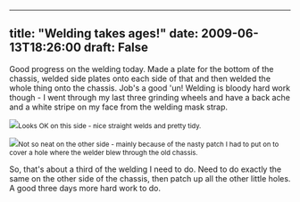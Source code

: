 
---
title: "Welding takes ages!"
date: 2009-06-13T18:26:00
draft: False
---

Good progress on the welding today.  Made a plate for the bottom of the chassis, welded side plates onto each side of that and then welded the whole thing onto the chassis.  Job's a good 'un!  Welding is bloody hard work though - I went through my last three grinding wheels and have a back ache and a white stripe on my face from the welding mask strap.

<a href="http://danandtheduke.co.uk/uploaded_images/IMG_0422-719026.jpg"><img src="http://danandtheduke.co.uk/uploaded_images/IMG_0422-718989.jpg"/></a><span style="font-size:85%;">Looks OK on this side - nice straight welds and pretty tidy.</span>

<a href="http://danandtheduke.co.uk/uploaded_images/IMG_0429-719049.jpg"><img src="http://danandtheduke.co.uk/uploaded_images/IMG_0429-719044.jpg"/></a><span style="font-size:85%;">Not so neat on the other side - mainly because of the nasty patch I had to put on to cover a hole where the welder blew through the old chassis.</span>

So, that's about a third of the welding I need to do.  Need to do exactly the same on the other side of the chassis, then patch up all the other little holes.  A good three days more hard work to do.